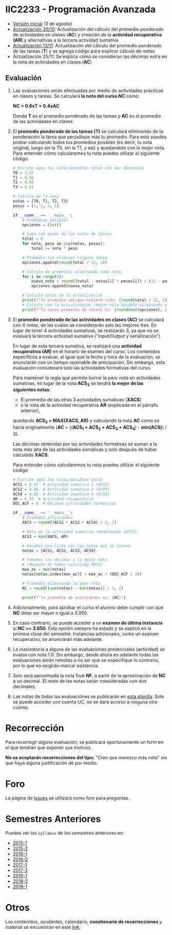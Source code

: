# IIC2233 - Programación Avanzada

* [Versión inicial](https://github.com/IIC2233/syllabus/tree/9b8008f5f121cb9238ac823a2ff9a027371db11b) (3 de agosto)
* [Actualización 30/10](https://github.com/IIC2233/syllabus/tree/ba07be83eefa94df567652058f5b1293a26b5714): Actualización del cálculo del promedio ponderado de actividades en clases (**AC**) y creación de la **actividad recuperativa (AR)** y alternativas a la tercera actividad sumativa
* [Actualización 13/11](https://github.com/IIC2233/syllabus/commit/c7195342a914e11edbcc011c94eaaca4c3c478c0): Actualización del cálculo del promedio ponderado de las tareas (**T**) y se agrega código para explicar cálculo de notas
* Actualización 25/11: Se explica cómo se consideran las décimas extra en la nota de actividades en clases (**AC**)

## Evaluación

1. Las evaluaciones serán efectuadas por medio de actividades prácticas en clases y tareas. Se calculará **la nota del curso NC** como:

    **NC =  0.6xT + 0.4xAC**

    Donde **T** es el promedio ponderado de las tareas y **AC** es el promedio de las actividades en clases.

2.  El **promedio ponderado de las tareas (T)** se calculará eliminando de la ponderación la tarea que perjudique más tu promedio. Para esto puedes probar calculando todos tus promedios posibles (es decir, tu nota original, luego sin la T0, sin la T1, y así) y quedandote con la mejor nota. Para entender cómo calcularemos tu nota puedes utilizar el siguiente código:
    
    ```python
    # Escribe aqui tus notas/posibles notas con dos decimales
    T0 = 3.57
    T1 = 5.56
    T2 = 4.85
    T3 = 6.21
    
    # Calculo de la nota
    notas = [T0, T1, T2, T3]
    pesos = [1, 2, 4, 5]
    
    if __name__ == '__main__':
        # Promedios posibles
        opciones = list()
    
        # Suma con pesos de las notas de tareas
        total = 0
        for nota, peso in zip(notas, pesos):
            total += nota * peso
    
        # Promedio sin eliminar ninguna tarea
        opciones.append(round(total / 12, 2))
    
        # Calculo de promedios eliminando cada nota
        for i in range(4):
            nueva_nota = round((total - notas[i] * pesos[i]) / (12 - pesos[i]), 2)
            opciones.append(nueva_nota)
    
        # Calculo antes de la actualización
        print(f"Tu promedio antiguo hubiera sido: {round(total / 12, 2)}")
        # Calculo con la actualización (mejor nota posible eliminando una tarea)
        print(f"Tu nuevo promedio de tareas es: {round(max(opciones), 2)}")
    ```
    
3. El **promedio ponderado de las actividades en clases (AC)** se calculará con 4 notas, de las cuales se considerarán solo las mejores tres. En lugar de tener 4 actividades sumativas, se realizarán 3, ya que no se evaluará la tercera actividad sumativa ("Input/Output y serialización").

   En lugar de esta tercera sumativa, se realizará una **actividad recuperativa (AR)** en el horario de examen del curso. Los contenidos específicos a evaluar, al igual que la fecha y hora de la evaluación, se anunciarán con un tiempo razonable de anticipación. Sin embargo, esta evaluación considerará solo las actividades formativas del curso.

   Para mantener la regla que permite borrar la peor nota en actividades sumativas, en lugar de la nota **ACS<sub>3</sub>** se tendrá **la mejor de las siguientes notas**:

   * El promedio de las otras 3 actividades sumativas (**XACS**)
   * ó la nota de la actividad recuperativa **AR** (explicada en el párrafo anterior),

   quedando **ACS<sub>3</sub> = MAX(XACS, AR)** y calculando la nota **AC** como se hacía originalmente (**AC** = ((**ACS<sub>1</sub> + ACS<sub>2</sub> + ACS<sub>3</sub> + ACS<sub>4</sub>**) - **min(ACS)**) / 3).

   Las décimas obtenidas por las actividades formativas se suman a la nota más alta de las actividades sumativas y solo después de haber calculado **XACS**.

   Para entender cómo calcularemos tu nota puedes utilizar el siguiente código:

   ```python
   # Escribe aqui tus notas/posibles notas
   ACS1 = 3.57  # Actividad sumativa 1 (AC02)
   ACS2 = 5.56  # Actividad sumativa 2 (AC05)
   ACS4 = 4.85  # Actividad sumativa 4 (AC10)
   AR = 6.25  # Actividad recuperativa
   DEC_ACF = 6  # Décimas actividades formativas
   
   if __name__ == '__main__':
       # Promedio actividades
       XACS = round((ACS1 + ACS2 + ACS4) / 3, 2)
   
       # Nota de la actividad sumativa reemplazada (ACS3)
       ACS3 = max(XACS, AR)
   
       # Hacemos una lista con las notas que se tienen
       notas = [ACS1, ACS2, ACS3, ACS4]
   
       # Sumamos las décimas a la mejor nota
       # (después de haber calculado XACS)
       max_ac = max(notas)
       notas[notas.index(max_ac)] = max_ac + (DEC_ACF / 10)
   
       # Promedio eliminando la peor nota
       AC = round((sum(notas) - min(notas)) / 3, 2)
   
       print(f"Tu promedio de actividades es: {AC}")
   ```

4. Adicionalmente, para aprobar el curso el alumno debe cumplir con que **NC** debe ser mayor o igual a 3.950.

5. En caso contrario, se puede acceder a un **examen de última instancia** si **NC >= 3.650**. Esta opción siempre ha estado y se explicó en la primera clase del semestre. Instancias adicionales, como un examen recuperativo, se anunciarán más adelante.

6. La inasistencia a alguna de las evaluaciones presenciales (actividad) se evalúa con nota 1.0. Sin embargo, desde ahora en adelante todas las evaluaciones serán remotas a no ser que se especifique lo contrario, por lo que no exigirán marcar asistencia.

7. Solo será aproximada la nota final **NF**, a partir de la aproximación de **NC** a un decimal. El resto de las notas serán consideradas con dos decimales.

8. Las notas de todas las evaluaciónes se publicarán en [esta planilla](https://docs.google.com/spreadsheets/d/1uCscFkTf8iTBrdsFHrWAS4I5Gu1B_IZNKQ7OBk1ukqM/edit?usp=sharing). Solo se puede acceder con cuenta UC, no se dará acceso a ninguna otra cuenta.

# Recorrección

Para recorregir alguna evaluación, se publicará oportunamente un form en el que tendrán que exponer sus motivos.

**No se aceptarán recorrecciones del tipo:** "Creo que merezco más nota" sin que haya alguna justificación de por medio.

# Foro

La página de [Issues](../../issues) se utilizará como foro para preguntas.


# Semestres Anteriores

Puedes ver los `syllabus` de los semestres anteriores en:
- [2015-1](https://github.com/IIC2233-2015-1/syllabus)
- [2015-2](https://github.com/IIC2233-2015-2/syllabus)
- [2016-1](https://github.com/IIC2233-2016-1/syllabus)
- [2016-2](https://github.com/IIC2233-2016-02/Syllabus)
- [2017-1](https://github.com/IIC2233/Syllabus-2017-1)
- [2017-2](https://github.com/IIC2233/Syllabus-2017-2)
- [2018-1](https://github.com/IIC2233/Syllabus-2018-1)
- [2018-2](https://github.com/IIC2233/Syllabus-2018-2)
- [2019-1](https://github.com/IIC2233/syllabus-2019-1)

# Otros

Los contenidos, ayudantes, calendario, **cuestionario de recorrecciones** y material se encuentran en este [link](https://iic2233.github.io/).
